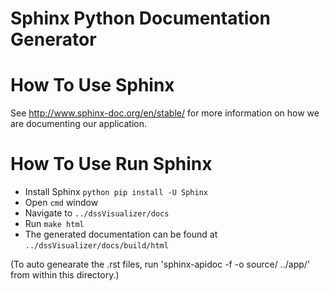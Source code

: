 # Sphinx Python Documentation Generator

# How To Use Sphinx
See http://www.sphinx-doc.org/en/stable/ for more information on how we are documenting our application.

# How To Use Run Sphinx

  * Install Sphinx  `python pip install -U Sphinx`
  * Open `cmd` window
  * Navigate to `../dssVisualizer/docs`
  * Run `make html`
  * The generated documentation can be found at `../dssVisualizer/docs/build/html`


(To auto genearate the .rst files, run 'sphinx-apidoc -f -o source/ ../app/' from within this directory.)
